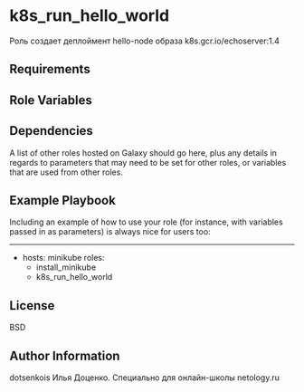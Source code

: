 k8s_run_hello_world
=========

Роль создает деплоймент hello-node образа k8s.gcr.io/echoserver:1.4

Requirements
------------



Role Variables
--------------


Dependencies
------------

A list of other roles hosted on Galaxy should go here, plus any details in regards to parameters that may need to be set for other roles, or variables that are used from other roles.

Example Playbook
----------------

Including an example of how to use your role (for instance, with variables passed in as parameters) is always nice for users too:

---
- hosts: minikube
  roles:
    - install_minikube
    - k8s_run_hello_world


License
-------

BSD

Author Information
------------------
dotsenkois
Илья Доценко.
Специально для онлайн-школы netology.ru

